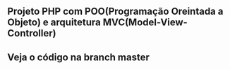 ## Projeto PHP com POO(Programação Oreintada a Objeto) e arquitetura MVC(Model-View-Controller)

## Veja o código na branch master
